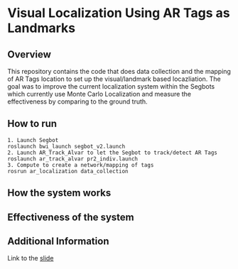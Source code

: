 # Visual Localization Using AR Tags as Landmarks  

## Overview

This repository contains the code that does data collection and the mapping of AR Tags location
to set up the visual/landmark based locazliation. The goal was to improve the current localization
system within the Segbots which currently use Monte Carlo Localization and measure the effectiveness
by comparing to the ground truth.

## How to run

```
1. Launch Segbot
roslaunch bwi_launch segbot_v2.launch
2. Launch AR_Track_Alvar to let the Segbot to track/detect AR Tags
roslaunch ar_track_alvar pr2_indiv.launch
3. Compute to create a network/mapping of tags
rosrun ar_localization data_collection
```

## How the system works

## Effectiveness of the system
[result]:(images/result.png)


## Additional Information
Link to the <a href="https://docs.google.com/a/utexas.edu/presentation/d/1mpIMkadw2VO_SGtUqd75TwJIoKmEbtQJO_xW6HXf0Lg/edit?usp=sharing">slide</a> 
